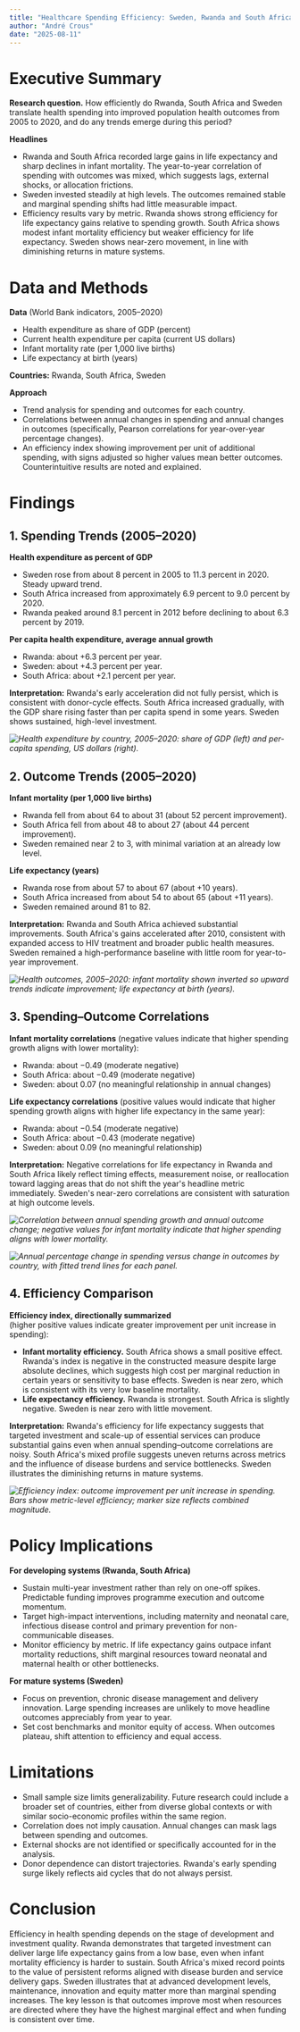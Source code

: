```yaml
---
title: "Healthcare Spending Efficiency: Sweden, Rwanda and South Africa (2005–2020)"
author: "André Crous"
date: "2025-08-11"
---
```


# Executive Summary

**Research question.**
How efficiently do Rwanda, South Africa and Sweden translate health spending into improved population health outcomes from 2005 to 2020, and do any trends emerge during this period?

**Headlines**
- Rwanda and South Africa recorded large gains in life expectancy and sharp declines in infant mortality. The year-to-year correlation of spending with outcomes was mixed, which suggests lags, external shocks, or allocation frictions.
- Sweden invested steadily at high levels. The outcomes remained stable and marginal spending shifts had little measurable impact.
- Efficiency results vary by metric. Rwanda shows strong efficiency for life expectancy gains relative to spending growth. South Africa shows modest infant mortality efficiency but weaker efficiency for life expectancy. Sweden shows near-zero movement, in line with diminishing returns in mature systems.

# Data and Methods

**Data** (World Bank indicators, 2005–2020)
- Health expenditure as share of GDP (percent)
- Current health expenditure per capita (current US dollars)
- Infant mortality rate (per 1,000 live births)
- Life expectancy at birth (years)

**Countries:** Rwanda, South Africa, Sweden

**Approach**
- Trend analysis for spending and outcomes for each country.
- Correlations between annual changes in spending and annual changes in outcomes (specifically, Pearson correlations for year-over-year percentage changes).
- An efficiency index showing improvement per unit of additional spending, with signs adjusted so higher values mean better outcomes. Counterintuitive results are noted and explained.

# Findings

## 1. Spending Trends (2005–2020)

**Health expenditure as percent of GDP**
- Sweden rose from about 8 percent in 2005 to 11.3 percent in 2020. Steady upward trend.
- South Africa increased from approximately 6.9 percent to 9.0 percent by 2020.
- Rwanda peaked around 8.1 percent in 2012 before declining to about 6.3 percent by 2019.

**Per capita health expenditure, average annual growth**
- Rwanda: about +6.3 percent per year.
- Sweden: about +4.3 percent per year.
- South Africa: about +2.1 percent per year.

**Interpretation:**
Rwanda's early acceleration did not fully persist, which is consistent with donor-cycle effects. South Africa increased gradually, with the GDP share rising faster than per capita spend in some years. Sweden shows sustained, high-level investment.

*![Health expenditure by country, 2005–2020: share of GDP (left) and per-capita spending, US dollars (right).](figures/01_spending_trends.png)*  

## 2. Outcome Trends (2005–2020)

**Infant mortality (per 1,000 live births)**
- Rwanda fell from about 64 to about 31 (about 52 percent improvement).
- South Africa fell from about 48 to about 27 (about 44 percent improvement).
- Sweden remained near 2 to 3, with minimal variation at an already low level.

**Life expectancy (years)**
- Rwanda rose from about 57 to about 67 (about +10 years).
- South Africa increased from about 54 to about 65 (about +11 years).
- Sweden remained around 81 to 82.

**Interpretation:**
Rwanda and South Africa achieved substantial improvements. South Africa's gains accelerated after 2010, consistent with expanded access to HIV treatment and broader public health measures. Sweden remained a high-performance baseline with little room for year-to-year improvement.

*![Health outcomes, 2005–2020: infant mortality shown inverted so upward trends indicate improvement; life expectancy at birth (years).](figures/02_outcomes_trends.png)*


## 3. Spending–Outcome Correlations

**Infant mortality correlations** (negative values indicate that higher spending growth aligns with lower mortality):
- Rwanda: about −0.49 (moderate negative)
- South Africa: about −0.49 (moderate negative)
- Sweden: about 0.07 (no meaningful relationship in annual changes)

**Life expectancy correlations** (positive values would indicate that higher spending growth aligns with higher life expectancy in the same year):
- Rwanda: about −0.54 (moderate negative)
- South Africa: about −0.43 (moderate negative)
- Sweden: about 0.09 (no meaningful relationship)

**Interpretation:**
Negative correlations for life expectancy in Rwanda and South Africa likely reflect timing effects, measurement noise, or reallocation toward lagging areas that do not shift the year's headline metric immediately. Sweden's near-zero correlations are consistent with saturation at high outcome levels.

*![Correlation between annual spending growth and annual outcome change; negative values for infant mortality indicate that higher spending aligns with lower mortality.](figures/03_correlation_heatmap.png)*

*![Annual percentage change in spending versus change in outcomes by country, with fitted trend lines for each panel.](figures/04_spending_vs_outcomes_scatter.png)*

## 4. Efficiency Comparison

**Efficiency index, directionally summarized**  
(higher positive values indicate greater improvement per unit increase in spending):
- **Infant mortality efficiency.** South Africa shows a small positive effect. Rwanda's index is negative in the constructed measure despite large absolute declines, which suggests high cost per marginal reduction in certain years or sensitivity to base effects. Sweden is near zero, which is consistent with its very low baseline mortality.
- **Life expectancy efficiency.** Rwanda is strongest. South Africa is slightly negative. Sweden is near zero with little movement.

**Interpretation:**
Rwanda's efficiency for life expectancy suggests that targeted investment and scale-up of essential services can produce substantial gains even when annual spending–outcome correlations are noisy. South Africa's mixed profile suggests uneven returns across metrics and the influence of disease burdens and service bottlenecks. Sweden illustrates the diminishing returns in mature systems.

*![Efficiency index: outcome improvement per unit increase in spending. Bars show metric-level efficiency; marker size reflects combined magnitude.](figures/05_efficiency_index.png)*


# Policy Implications

**For developing systems (Rwanda, South Africa)**
- Sustain multi-year investment rather than rely on one-off spikes. Predictable funding improves programme execution and outcome momentum.
- Target high-impact interventions, including maternity and neonatal care, infectious disease control and primary prevention for non-communicable diseases.
- Monitor efficiency by metric. If life expectancy gains outpace infant mortality reductions, shift marginal resources toward neonatal and maternal health or other bottlenecks.

**For mature systems (Sweden)**
- Focus on prevention, chronic disease management and delivery innovation. Large spending increases are unlikely to move headline outcomes appreciably from year to year.
- Set cost benchmarks and monitor equity of access. When outcomes plateau, shift attention to efficiency and equal access.

# Limitations

- Small sample size limits generalizability. Future research could include a broader set of countries, either from diverse global contexts or with similar socio-economic profiles within the same region.
- Correlation does not imply causation. Annual changes can mask lags between spending and outcomes.
- External shocks are not identified or specifically accounted for in the analysis.
- Donor dependence can distort trajectories. Rwanda's early spending surge likely reflects aid cycles that do not always persist.

# Conclusion

Efficiency in health spending depends on the stage of development and investment quality. Rwanda demonstrates that targeted investment can deliver large life expectancy gains from a low base, even when infant mortality efficiency is harder to sustain. South Africa's mixed record points to the value of persistent reforms aligned with disease burden and service delivery gaps. Sweden illustrates that at advanced development levels, maintenance, innovation and equity matter more than marginal spending increases. The key lesson is that outcomes improve most when resources are directed where they have the highest marginal effect and when funding is consistent over time.
